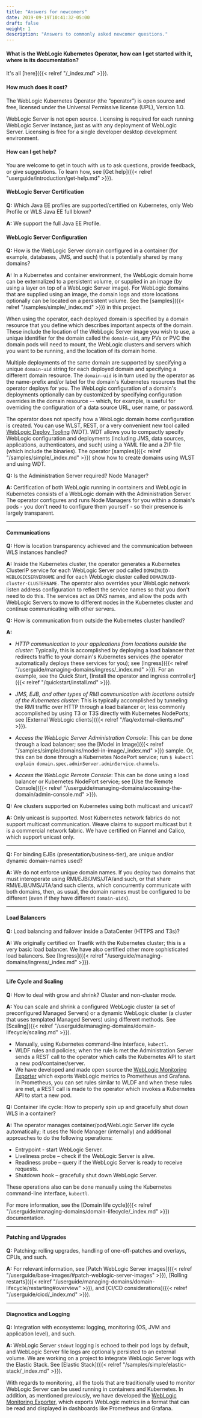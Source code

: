 ```yaml
---
title: "Answers for newcomers"
date: 2019-09-19T10:41:32-05:00
draft: false
weight: 1
description: "Answers to commonly asked newcomer questions."
---
```

#### What is the WebLogic Kubernetes Operator, how can I get started with it, where is its documentation?

It's all [here]({{< relref "/_index.md" >}}).

#### How much does it cost?

The WebLogic Kubernetes Operator (the “operator”) is open source and free, licensed under the Universal Permissive license (UPL), Version 1.0.

WebLogic Server is not open source. Licensing is required for each running WebLogic Server instance, just as with any deployment of WebLogic Server. Licensing is free for a single developer desktop development environment.

#### How can I get help?

You are welcome to get in touch with us to ask questions, provide feedback, or give suggestions.
To learn how, see [Get help]({{< relref "userguide/introduction/get-help.md" >}}).

#### WebLogic Server Certification

**Q:** Which Java EE profiles are supported/certified on Kubernetes, only Web Profile or WLS Java EE full blown?

**A:** We support the full Java EE Profile.


#### WebLogic Server Configuration

**Q:** How is the WebLogic Server domain configured in a container (for example, databases, JMS, and such) that is potentially shared by many domains?

**A:** In a Kubernetes and container environment, the WebLogic domain home can be externalized to a persistent volume, or supplied in an image (by using a layer on top of a WebLogic Server image). For WebLogic domains that are supplied using an image, the domain logs and store locations optionally can be located on a persistent volume.  See the [samples]({{< relref "/samples/simple/_index.md" >}}) in this project.

When using the operator, each deployed domain is specified by a domain resource that you define which describes important aspects of the domain. These include the location of the WebLogic Server image you wish to use, a unique identifier for the domain called the `domain-uid`, any PVs or PVC the domain pods will need to mount, the WebLogic clusters and servers which you want to be running, and the location of its domain home.

Multiple deployments of the same domain are supported by specifying a unique `domain-uid` string for each deployed domain and specifying a different domain resource. The `domain-uid` is in turn used by the operator as the name-prefix and/or label for the domain's Kubernetes resources that the operator deploys for you. The WebLogic configuration of a domain's deployments optionally can by customized by specifying configuration overrides in the domain resource -- which, for example, is useful for overriding the configuration of a data source URL, user name, or password.

The operator does not specify how a WebLogic domain home configuration is created. You can use WLST, REST, or a very convenient new tool called [WebLogic Deploy Tooling](https://oracle.github.io/weblogic-deploy-tooling/) (WDT). WDT allows you to compactly specify WebLogic configuration and deployments (including JMS, data sources, applications, authenticators, and such) using a YAML file and a ZIP file (which include the binaries). The operator [samples]({{< relref "/samples/simple/_index.md" >}}) show how to create domains using WLST and using WDT.


**Q:** Is the Administration Server required? Node Manager?

**A:** Certification of both WebLogic running in containers and WebLogic in Kubernetes consists of a WebLogic domain with the Administration Server. The operator configures and runs Node Managers for you within a domain's pods - you don't need to configure them yourself - so their presence is largely transparent.

***

#### Communications

**Q:** How is location transparency achieved and the communication between WLS instances handled?

**A:** Inside the Kubernetes cluster, the operator generates a Kubernetes ClusterIP service for each WebLogic Server pod called `DOMAINUID-WEBLOGICSERVERNAME` and for each WebLogic cluster called `DOMAINUID-cluster-CLUSTERNAME`. The operator also overrides your WebLogic network listen address configuration to reflect the service names so that you don't need to do this. The services act as DNS names, and allow the pods with WebLogic Servers to move to different nodes in the Kubernetes cluster and continue communicating with other servers.  

**Q:** How is communication from outside the Kubernetes cluster handled?

**A:**

* _HTTP communication to your applications from locations outside the cluster_: Typically, this is accomplished by deploying a load balancer that redirects traffic to your domain's Kubernetes services (the operator automatically deploys these services for you); see [Ingress]({{< relref "/userguide/managing-domains/ingress/_index.md" >}}).
For an example, see the Quick Start, [Install the operator and ingress controller]({{< relref "/quickstart/install.md" >}}).

* _JMS, EJB, and other types of RMI communication with locations outside of the Kubernetes cluster_: This is typically accomplished by tunneling the RMI traffic over HTTP through a load balancer or, less commonly accomplished by using T3 or T3S directly with Kubernetes NodePorts; see [External WebLogic clients]({{< relref "/faq/external-clients.md" >}}).

* _Access the WebLogic Server Administration Console_: This can be done through a load balancer; see the [Model in Image]({{< relref "/samples/simple/domains/model-in-image/_index.md" >}}) sample.  Or, this can be done through a Kubernetes NodePort service; run `$ kubectl explain domain.spec.adminServer.adminService.channels`.

* _Access the WebLogic Remote Console_: This can be done using a load balancer or Kubernetes NodePort service; see [Use the Remote Console]({{< relref "/userguide/managing-domains/accessing-the-domain/admin-console.md" >}}).


**Q:** Are clusters supported on Kubernetes using both multicast and unicast?

**A:** Only unicast is supported. Most Kubernetes network fabrics do not support multicast communication. Weave claims to support multicast but it is a commercial network fabric.  We have certified on Flannel and Calico, which support unicast only.

***

**Q:** For binding EJBs (presentation/business-tier), are unique and/or dynamic domain-names used?

**A:** We do not enforce unique domain names. If you deploy two domains that must interoperate using RMI/EJB/JMS/JTA/and such, or that share RMI/EJB/JMS/JTA/and such clients, which concurrently communicate with both domains, then, as usual, the domain names must be configured to be different (even if they have different `domain-uids`).

***

#### Load Balancers

**Q:** Load balancing and failover inside a DataCenter (HTTPS and T3s)?

**A:** We originally certified on Traefik with the Kubernetes cluster; this is a very basic load balancer.  We have also certified other more sophisticated load balancers. See [Ingress]({{< relref "/userguide/managing-domains/ingress/_index.md" >}}).

***

#### Life Cycle and Scaling

**Q:** How to deal with grow and shrink? Cluster and non-cluster mode.

**A:** You can scale and shrink a configured WebLogic cluster (a set of preconfigured Managed Servers) or a dynamic WebLogic cluster (a cluster that uses templated Managed Servers) using different methods. See [Scaling]({{< relref "/userguide/managing-domains/domain-lifecycle/scaling.md" >}}).
* Manually, using Kubernetes command-line interface, `kubectl`.
* WLDF rules and policies; when the rule is met the Administration Server sends a REST call to the operator which calls the Kubernetes API to start a new pod/container/server.
* We have developed and made open source the [WebLogic Monitoring Exporter](https://github.com/oracle/weblogic-monitoring-exporter) which exports WebLogic metrics to Prometheus and Grafana.  In Prometheus, you can set rules similar to WLDF and when these rules are met, a REST call is made to the operator which invokes a Kubernetes API to start a new pod.


**Q:** Container life cycle: How to properly spin up and gracefully shut down WLS in a container?

**A:** The operator manages container/pod/WebLogic Server life cycle automatically; it uses the Node Manager (internally) and additional approaches  to do the following operations:
* Entrypoint - start WebLogic Server.
* Liveliness probe – check if the WebLogic Server is alive.
* Readiness probe – query if the WebLogic Server is ready to receive requests.
* Shutdown hook – gracefully shut down WebLogic Server.

These operations also can be done manually using the Kubernetes command-line interface, `kubectl`.

For more information, see the [Domain life cycle]({{< relref "/userguide/managing-domains/domain-lifecycle/_index.md" >}}) documentation.

***


#### Patching and Upgrades

**Q:** Patching: rolling upgrades, handling of one-off-patches and overlays, CPUs, and such.

**A:** For relevant information, see [Patch WebLogic Server images]({{< relref "/userguide/base-images/#patch-weblogic-server-images" >}}), [Rolling restarts]({{< relref "/userguide/managing-domains/domain-lifecycle/restarting#overview" >}}), and [CI/CD considerations]({{< relref "/userguide/cicd/_index.md" >}}).

***


#### Diagnostics and Logging

**Q:** Integration with ecosystems: logging, monitoring (OS, JVM and application level), and such.

**A:** WebLogic Server `stdout` logging is echoed to their pod logs by default, and WebLogic Server file logs are optionally persisted to an external volume.  We are working on a project to integrate WebLogic Server logs with the Elastic Stack.  See [Elastic Stack]({{< relref "/samples/simple/elastic-stack/_index.md" >}}).

With regards to monitoring, all the tools that are traditionally used to monitor WebLogic Server can be used running in containers and Kubernetes.  In addition, as mentioned previously, we have developed the [WebLogic Monitoring Exporter](https://github.com/oracle/weblogic-monitoring-exporter), which exports WebLogic metrics in a format that can be read and displayed in dashboards like Prometheus and Grafana.
